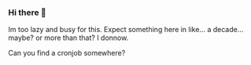 ### Hi there 👋

Im too lazy and busy for this. Expect something here in like... a decade... maybe? or more than that? I donnow.

<!--
**ShuRiknS/ShuRiknS** is a ✨ _special_ ✨ repository because its `README.md` (this file) appears on your GitHub profile.

Here are some ideas to get you started:

- 🔭 I’m currently working on: Microservices architecture, NodeJS
- 🌱 I’m currently learning: Frontend technologies, Docker, k8s.
- 👯 I’m looking to collaborate on: NodeJs.
- 🤔 I’m looking for help with: NodeJS.
- 💬 Ask me about: How to overthink and feel bad about yourself for no reason at all.
- 📫 How to reach me: mail me mf.
- 😄 Pronouns: I have a name.
- ⚡ Fun fact: I'm interestingly boring.
-->
Can you find a cronjob somewhere? 
